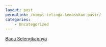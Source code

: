 ```yaml
---
layout: post
permalink: /mimpi-telinga-kemasukan-pasir/
categories:
    - Uncategorized
---
```


[Baca Selengkapnya](/09)